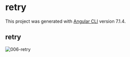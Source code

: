 # retry

This project was generated with [Angular CLI](https://github.com/angular/angular-cli) version 7.1.4.

## retry
![006-retry](https://user-images.githubusercontent.com/30646609/62541160-d4f52c80-b876-11e9-96dc-54e2b1d0a4c9.JPG)



